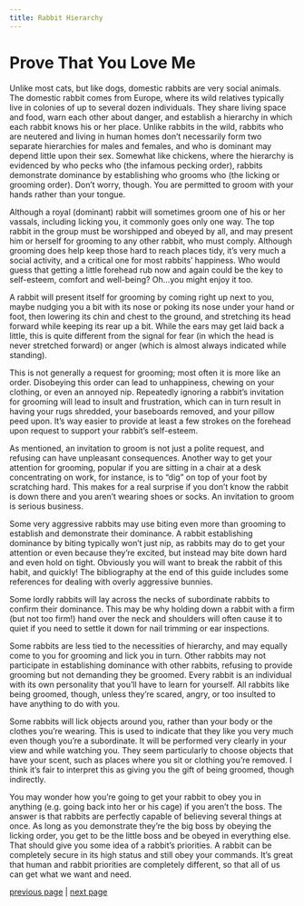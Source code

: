 ```yaml
---
title: Rabbit Hierarchy
---
```


# Prove That You Love Me

Unlike most cats, but like dogs, domestic rabbits are very social animals. The domestic rabbit comes from Europe, where its wild relatives typically live in colonies of up to several dozen individuals. They share living space and food, warn each other about danger, and establish a hierarchy in which each rabbit knows his or her place. Unlike rabbits in the wild, rabbits who are neutered and living in human homes don’t necessarily form two separate hierarchies for males and females, and who is dominant may depend little upon their sex. Somewhat like chickens, where the hierarchy is evidenced by who pecks who (the infamous pecking order), rabbits demonstrate dominance by establishing who grooms who (the licking or grooming order). Don’t worry, though. You are permitted to groom with your hands rather than your tongue.

Although a royal (dominant) rabbit will sometimes groom one of his or her vassals, including licking you, it commonly goes only one way. The top rabbit in the group must be worshipped and obeyed by all, and may present him or herself for grooming to any other rabbit, who must comply. Although grooming does help keep those hard to reach places tidy, it’s very much a social activity, and a critical one for most rabbits’ happiness. Who would guess that getting a little forehead rub now and again could be the key to self-esteem, comfort and well-being? Oh…you might enjoy it too.

A rabbit will present itself for grooming by coming right up next to you, maybe nudging you a bit with its nose or poking its nose under your hand or foot, then lowering its chin and chest to the ground, and stretching its head forward while keeping its rear up a bit. While the ears may get laid back a little, this is quite different from the signal for fear (in which the head is never stretched forward) or anger (which is almost always indicated while standing).

This is not generally a request for grooming; most often it is more like an order. Disobeying this order can lead to unhappiness, chewing on your clothing, or even an annoyed nip. Repeatedly ignoring a rabbit’s invitation for grooming will lead to insult and frustration, which can in turn result in having your rugs shredded, your baseboards removed, and your pillow peed upon. It’s way easier to provide at least a few strokes on the forehead upon request to support your rabbit’s self-esteem.

As mentioned, an invitation to groom is not just a polite request, and refusing can have unpleasant consequences. Another way to get your attention for grooming, popular if you are sitting in a chair at a desk concentrating on work, for instance, is to “dig” on top of your foot by scratching hard. This makes for a real surprise if you don’t know the rabbit is down there and you aren’t wearing shoes or socks. An invitation to groom is serious business.

Some very aggressive rabbits may use biting even more than grooming to establish and demonstrate their dominance. A rabbit establishing dominance by biting typically won’t just nip, as rabbits may do to get your attention or even because they’re excited, but instead may bite down hard and even hold on tight. Obviously you will want to break the rabbit of this habit, and quickly! The bibliography at the end of this guide includes some references for dealing with overly aggressive bunnies.

Some lordly rabbits will lay across the necks of subordinate rabbits to confirm their dominance. This may be why holding down a rabbit with a firm (but not too firm!) hand over the neck and shoulders will often cause it to quiet if you need to settle it down for nail trimming or ear inspections.

Some rabbits are less tied to the necessities of hierarchy, and may equally come to you for grooming and lick you in turn. Other rabbits may not participate in establishing dominance with other rabbits, refusing to provide grooming but not demanding they be groomed. Every rabbit is an individual with its own personality that you’ll have to learn for yourself. All rabbits like being groomed, though, unless they’re scared, angry, or too insulted to have anything to do with you.

Some rabbits will lick objects around you, rather than your body or the clothes you’re wearing. This is used to indicate that they like you very much even though you’re a subordinate. It will be performed very clearly in your view and while watching you. They seem particularly to choose objects that have your scent, such as places where you sit or clothing you’re removed. I think it’s fair to interpret this as giving you the gift of being groomed, though indirectly.

You may wonder how you’re going to get your rabbit to obey you in anything (e.g. going back into her or his cage) if you aren’t the boss. The answer is that rabbits are perfectly capable of believing several things at once. As long as you demonstrate they’re the big boss by obeying the licking order, you get to be the little boss and be obeyed in everything else. That should give you some idea of a rabbit’s priorities. A rabbit can be completely secure in its high status and still obey your commands. It’s great that human and rabbit priorities are completely different, so that all of us can get what we want and need.

[previous page](./indexindex.md "Introduction") \| [next page](./yeah-baby-i-like-it-like-that.md "Yeah Baby, I Like It Like That")

